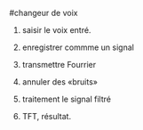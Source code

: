 #changeur de voix

1. saisir le voix entré.

2. enregistrer commme un signal

3. transmettre Fourrier

4. annuler des «bruits»

5. traitement le signal filtré

6. TFT, résultat.
